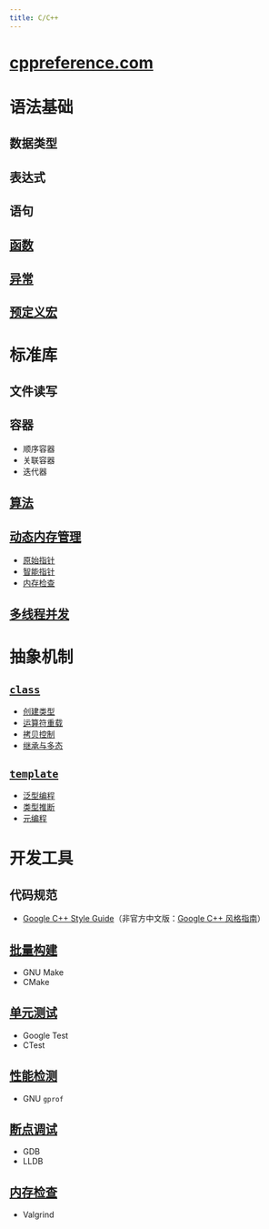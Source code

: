 ```yaml
---
title: C/C++
---
```


# [cppreference.com](https://en.cppreference.com/w/cpp)

# 语法基础

## 数据类型

## 表达式

## 语句

## [函数](./function.md)

## [异常](./exception.md)

## [预定义宏](./macro.md)

# 标准库

## 文件读写

## 容器

- 顺序容器
- 关联容器
- 迭代器

## [算法](./algorithm.md)

## [动态内存管理](./memory/README.md)

- [原始指针](./memory/raw_pointers.md)
- [智能指针](./memory/smart_pointers.md)
- [内存检查](./memory/check.md)

## [多线程并发](./concurrency.md)

# 抽象机制

## [`class`](https://en.cppreference.com/w/cpp/language/classes)

- [创建类型](./class/class.md)
- [运算符重载](./class/operator.md)
- [拷贝控制](./class/copy_control.md)
- [继承与多态](./class/inheritance.md)

## [`template`](https://en.cppreference.com/w/cpp/language/templates)

- [泛型编程](./template/generic.md)
- [类型推断](./template/type_deduction.md)
- [元编程](./template/metaprogramming.md)

# 开发工具

## 代码规范
- [Google C++ Style Guide](https://google.github.io/styleguide/cppguide.html)（非官方中文版：[Google C++ 风格指南](https://zh-google-styleguide.readthedocs.io/en/latest/google-cpp-styleguide/contents/)）

## [批量构建](./make/README.md)

- GNU Make
- CMake

## [单元测试](./unittest/README.md)

- Google Test
- CTest

## [性能检测](./profile.md)

- GNU `gprof`

## [断点调试](./debug.md)

- GDB
- LLDB

## [内存检查](./memory/check.md)

- Valgrind

